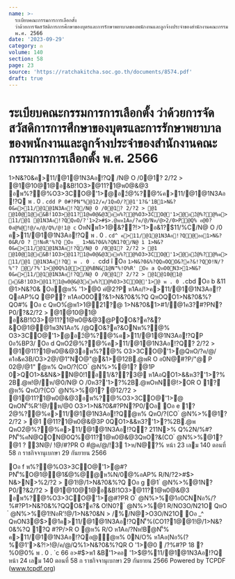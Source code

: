 ```yaml
---
name: >-
  ระเบียบคณะกรรมการการเลือกตั้ง
  ว่าด้วยการจัดสวัสดิการการศึกษาของบุตรและการรักษาพยาบาลของพนักงานและลูกจ้างประจำของสำนักงานคณะกรรมการการเลือกตั้ง
  พ.ศ. 2566
date: '2023-09-29'
category: ก
volume: 140
section: 58
page: 23
source: 'https://ratchakitcha.soc.go.th/documents/8574.pdf'
draft: true
---
```


# ระเบียบคณะกรรมการการเลือกตั้ง ว่าด้วยการจัดสวัสดิการการศึกษาของบุตรและการรักษาพยาบาลของพนักงานและลูกจ้างประจำของสำนักงานคณะกรรมการการเลือกตั้ง พ.ศ. 2566

1>N&?0&ค>11/@1@1N3Aอ!?Q /N@ O /0@1? 2/?2 > @1@10@1@อ&B!1O3>@11?1@พ0@&@3 อพ%?@%O3>3CO@'1>ํ@อ2ํ@%?@%ค>11/@1@1N3Aอ!?Q พ . 0 . `cdd P 0#?PN'็%@12/ค/1QหO/?@1'1?&'1B1>N&?0&ค>11/@1@1N3Aอ!?Q/N@ O /0@1? 2/?2 > @1 @10@1@อ&B!1O3>@11?1@พ0@&@3อพ%?@%O3>3CO@'1>ํ@อ2ํ@%?@%ค>11/@1 @1N3Aอ!?QQหO/?'1>2>#$>.@พห1Aอ/?ค/@/Nห/@>2/0>P@Q% อ@0?0อํ@%@!@/ค/@/Q%/@!1@ c` OหNพ1>1@&??!>'1>อ&1?$11/%C/N@ O /0 ค>11/@1@1N3Aอ!?Q พ . 0 . `cd^ ค>11/@1@1N3Aอ!?Q@ออ1>N&?0&R/O ? !NอR'%?Q Oอ _ 1>N&?0&%?QN1?0/N@ ì 1>N&?0&ค>11/@1@1N3Aอ!?Q/N@ O /0@1? 2/?2 > @1 @10@1@อ&B!1O3>@11?1@พ0@&@3อพ%?@%O3>3CO@'1>ํ@อ2ํ@%?@%ค>11/@1 @1N3Aอ!?Q พ . 0 . `cdd î Oอ ` 1>N&?0&%?QQหOQO&?ค?&!?QO!N/?%"? @/?%'1>@0Q%1@>@%BN&1@N'็%!O%R' Oอ a QหO0N3>1>N&?0&ค>11/@1@1N3Aอ!?Q/N@ O /0@1? 2/?2 > @1@10@1@ อ&B!1O3>@11?1@พ0@&@3อพ%?@%O3>3CO@'1>ํ@ พ . 0 . `cbd Oอ b &11 @1>N&?0& Oอํ@ห% '1>@0 คํ@2?P ห1Aอ/!>ค>11/@1@1N3Aอ!?QอAP%Q @P? ห1AอO0O?&1>N&?0&%?Q QหOQO1>N&?0&%?QO#% Oอ c QหO%ํ@พ1>1@21?@ 1>N&?0&1>#1/@1ค3?#?PN?P0/?&2/?2 > @1@10@1@ อ&B!1O3>@11?1@พ0@&@3@PQO&?ค?&?&O@1@@1พ3N1Aอ% /@QO&?ค?&ONพ%?@% O3>3CO@'1>ํ@อ2ํ@%?@%ค>11/@1@1N3Aอ!?QP 0อ%BP3/ Oอ d QหO2ํ@%?@%ค>11/@1@1N3Aอ!?Q? 2/?2 > @1@11?1@พ0@&@3อพ%?@% O3>3CO@'1>ํ@QหO/?ค/@/ค1อ&ค3B/O3>2@/@1"NO@"@&1>@12B.@พR O อ0N@#?P/"@ P 02@/@1" ํ@ห% QหO/?(CO ํ @N%>%@1? @1P 0>QO1>&&N&>N@0!1อ1/&??3@ ห1AอQO1>&&ห3?'1>?% 2B.@พ!@/ห/@0/N@ O /0ห3?'1>?%2B.@พOหN@!>OR O 1?ํ@ห% QหO/?(CO ํ @N%>%@1? @12/?2 > @1@11?1@พ0@&@3อพ%?@%O3>3CO@'1>ํ@ QหON'็%R'!@/ห/@0 O3>1>N&?0&#?PN?P0/Oอ Oอ e 1?2ํ@%?@%ค>11/@1@1N3Aอ!?Qํ@ห% QหO/?(CO ํ @N%>%@1? 2/?2 > @1 @11?1@พ0@&@3P 0QO1>&&ห3?'1>?%2B.@พ QหO2ํ@%?@%ค>11/@1@1N3Aอ!?Q? 211N>% Q%2N/%#?PN'็%คN@QON@0Q%@11?1@พ0@&@3QหO?&(CO ํ @N%>%@1? @1 ? 3N@/ !@/#?PR O #ํ@ค/@/!3 1>ห/N@?% หน้า 23 เลม 140 ตอนที่ 58 ก ราชกิจจานุเบกษา 29 กันยายน 2566

Oอ f พ%?@%O3>3CO@'1>ํ@#?PN'็%O@1@@1&ํ@%@@ห%N/0@%อAP% R/N/?2>#$> N&>N>%2/?2 > @1!@/1>N&?0&%?Q Oอ g @1 ํ @N%>%@1N?P0/?&2/?2 > @1@10@1@อ&B!1O3>@11?1@พ0@&@3 อพ%?@%O3>3CO@'1>ํ@#?PR O ํ @N%>%@1อ0CNNอ%/?%#?P1>N&?0&%?QQO&?ค?& O!N0? ํ @N%>%@1 R/NO3O/N21O QหO ํ @N%>%@1!NอR'!@/1>N&?0&N > /%/N@>O3O/N21O Oอ _^ QหON3@$>@1ค>11/@1@1N3Aอ!?QN'็%(CO1?1@@1!@/1>N&?0&%?Q 1?Q #?P/>R O ํ@ห% R/O ห1Aอ/?Nห!Bํ@N'็% ค>11/@1@1N3Aอ!?Qอ@ํ@ห% 0N/O% ห1Aอ(Nอ%(?%@1'>&?!>!@/ค/@/Q%1>N&?0&%?QR O '1>@0  /?%#?P 18 ?%0@0% พ . 0 . `c 66 อ>#$>พ1 &B'1>คอ '1>$@%11/@1@1N3Aอ!?Q หน้า 24 เลม 140 ตอนที่ 58 ก ราชกิจจานุเบกษา 29 กันยายน 2566 Powered by TCPDF (www.tcpdf.org)
